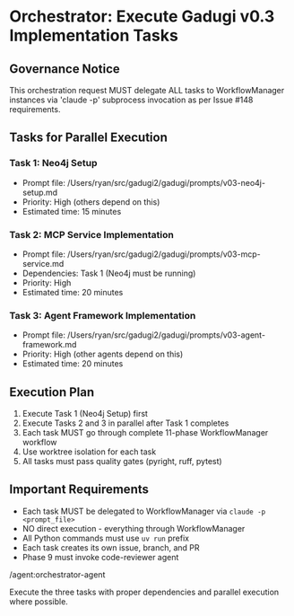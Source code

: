 # Orchestrator: Execute Gadugi v0.3 Implementation Tasks

## Governance Notice
This orchestration request MUST delegate ALL tasks to WorkflowManager instances via 'claude -p' subprocess invocation as per Issue #148 requirements.

## Tasks for Parallel Execution

### Task 1: Neo4j Setup
- Prompt file: /Users/ryan/src/gadugi2/gadugi/prompts/v03-neo4j-setup.md
- Priority: High (others depend on this)
- Estimated time: 15 minutes

### Task 2: MCP Service Implementation  
- Prompt file: /Users/ryan/src/gadugi2/gadugi/prompts/v03-mcp-service.md
- Dependencies: Task 1 (Neo4j must be running)
- Priority: High
- Estimated time: 20 minutes

### Task 3: Agent Framework Implementation
- Prompt file: /Users/ryan/src/gadugi2/gadugi/prompts/v03-agent-framework.md
- Priority: High (other agents depend on this)
- Estimated time: 20 minutes

## Execution Plan
1. Execute Task 1 (Neo4j Setup) first
2. Execute Tasks 2 and 3 in parallel after Task 1 completes
3. Each task MUST go through complete 11-phase WorkflowManager workflow
4. Use worktree isolation for each task
5. All tasks must pass quality gates (pyright, ruff, pytest)

## Important Requirements
- Each task MUST be delegated to WorkflowManager via `claude -p <prompt_file>`
- NO direct execution - everything through WorkflowManager
- All Python commands must use `uv run` prefix
- Each task creates its own issue, branch, and PR
- Phase 9 must invoke code-reviewer agent

/agent:orchestrator-agent

Execute the three tasks with proper dependencies and parallel execution where possible.